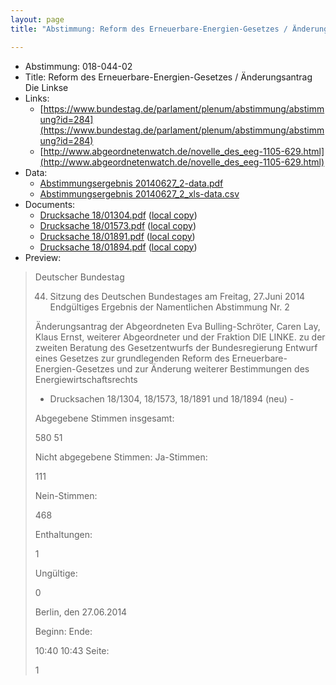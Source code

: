 ```yaml
---
layout: page
title: "Abstimmung: Reform des Erneuerbare-Energien-Gesetzes / Änderungsantrag Die Linkse"

---
```


* Abstimmung: 018-044-02
* Title: Reform des Erneuerbare-Energien-Gesetzes / Änderungsantrag Die Linkse
* Links: 
    * [https://www.bundestag.de/parlament/plenum/abstimmung/abstimmung?id=284](https://www.bundestag.de/parlament/plenum/abstimmung/abstimmung?id=284)
    * [http://www.abgeordnetenwatch.de/novelle_des_eeg-1105-629.html](http://www.abgeordnetenwatch.de/novelle_des_eeg-1105-629.html)
* Data: 
    * [Abstimmungsergebnis 20140627_2-data.pdf](/res/abstimmungsliste/20140627_2-data.pdf)
    * [Abstimmungsergebnis 20140627_2_xls-data.csv](/res/abstimmungsliste/analyses/20140627_2_xls-data.csv)
* Documents: 
    * [Drucksache 18/01304.pdf](http://dip21.bundestag.de/dip21/btd/18/013/1801304.pdf) ([local copy](/res/abstimmungsdaten/018-044-02/1801304.pdf))
    * [Drucksache 18/01573.pdf](http://dip21.bundestag.de/dip21/btd/18/015/1801573.pdf) ([local copy](/res/abstimmungsdaten/018-044-02/1801573.pdf))
    * [Drucksache 18/01891.pdf](http://dip21.bundestag.de/dip21/btd/18/018/1801891.pdf) ([local copy](/res/abstimmungsdaten/018-044-02/1801891.pdf))
    * [Drucksache 18/01894.pdf](http://dip21.bundestag.de/dip21/btd/18/018/1801894.pdf) ([local copy](/res/abstimmungsdaten/018-044-02/1801894.pdf))
* Preview: 
> Deutscher Bundestag
> 
> 44. Sitzung des Deutschen Bundestages
> am Freitag, 27.Juni 2014
> Endgültiges Ergebnis der Namentlichen Abstimmung Nr. 2
> 
> Änderungsantrag der Abgeordneten Eva Bulling-Schröter, Caren Lay, Klaus Ernst, weiterer
> Abgeordneter und der Fraktion DIE LINKE.
> zu der zweiten Beratung des Gesetzentwurfs der Bundesregierung
> Entwurf eines Gesetzes zur grundlegenden Reform des Erneuerbare-Energien-Gesetzes und
> zur Änderung weiterer Bestimmungen des Energiewirtschaftsrechts
> - Drucksachen 18/1304, 18/1573, 18/1891 und 18/1894 (neu) -
> 
> Abgegebene Stimmen insgesamt:
> 
> 580
> 51
> 
> Nicht abgegebene Stimmen:
> Ja-Stimmen:
> 
> 111
> 
> Nein-Stimmen:
> 
> 468
> 
> Enthaltungen:
> 
> 1
> 
> Ungültige:
> 
> 0
> 
> Berlin, den 27.06.2014
> 
> Beginn:
> Ende:
> 
> 10:40
> 10:43
> Seite:
> 
> 1
> 
> 
